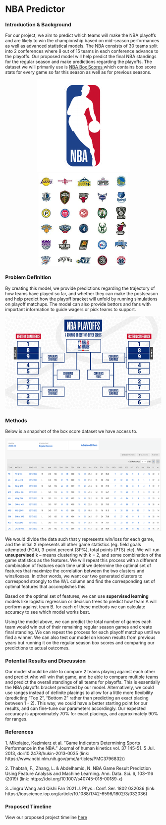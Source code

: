 <html>
  
<h1>
<a id="intro" class="anchor" href="#intro" aria-hidden="true"><span aria-hidden="true" class="octicon octicon-link"></span></a>NBA Predictor</h1>
  
<body>

<h3>
<a id="intro" class="anchor" href="#intro" aria-hidden="true"><span aria-hidden="true" class="octicon octicon-link"></span></a>Introduction & Background</h3>
<p>For our project, we aim to predict which teams will make the NBA playoffs and are likely to win the championship based on mid-season performances as well as advanced statistical models. The NBA consists of 30 teams split into 2 conferences where 8 out of 15 teams in each conference advance to the playoffs. Our proposed model will help predict the final NBA standings for the regular season and make predictions regarding the playoffs. The dataset we will primarily use is <a href="https://www.nba.com/stats/teams/boxscores/"> NBA Box Scores </a>  which contains box score stats for every game so far this season as well as for previous seasons.
</p>
  
<p align="center">
    <img height="300px" src="assets/logo.png">
    <img height="300px" src="assets/teams.jpg">
</p>
<h3>
<a id="problem_definition" class="anchor" href="#problem_definition" aria-hidden="true"><span aria-hidden="true" class="octicon octicon-link"></span></a>Problem Definition</h3>
<p>By creating this model, we provide predictions regarding the trajectory of how teams have played so far, and whether they can make the postseason and help predict how the playoff bracket will unfold by running simulations on playoff matchups. The model can also provide bettors and fans with important information to guide wagers or pick teams to support.  </p>

<p align="center">
    <img height="300px" src="assets/structure.jpg">
</p>
  
 <h3>
<a id="methods" class="anchor" href="#methods" aria-hidden="true"><span aria-hidden="true" class="octicon octicon-link"></span></a>Methods</h3>
<p>Below is a snapshot of the box score dataset we have access to. </p>
<p align="center">
    <img height="300px" src="assets/dataset.jpg">
</p>
<p>We would divide the data such that y represents win/loss for each game, and the initial X represents all other game statistics (eg. field goals attempted (FGA), 3-point percent (3P%), total points (PTS) etc). We will run <b>unsupervised</b> k – means clustering with k = 2, and some combination of the game statistics as the features. We will repeat this process with a different combination of features each time until we determine the optimal set of features that maximize the correlation between the two clusters and wins/losses. In other words, we want our two generated clusters to correspond strongly to the W/L column and find the corresponding set of optimal features that accomplishes this.
</p> 
<p>Based on the optimal set of features, we can use <b>supervised learning</b> models like logistic regression or decision trees to predict how team A will perform against team B. for each of these methods we can calculate accuracy to see which model works best.
</p>
<p>Using the model above, we can predict the total number of games each team would win out of their remaining regular season games and create final standing. We can repeat the process for each playoff matchup until we find a winner. We can also test our model on known results from previous years but running it on the regular season box scores and comparing our predictions to actual outcomes. 
</p>
  
<h3>
<a id="results" class="anchor" href="#results" aria-hidden="true"><span aria-hidden="true" class="octicon octicon-link"></span></a>Potential Results and Discussion</h3>
<p>Our model should be able to compare 2 teams playing against each other and predict who will win that game, and be able to compare multiple teams and predict the overall standings of all teams for playoffs. This is essentially the NBA playoffs bracket predicted by our model. Alternatively, we could use ranges instead of definite placings to allow for a little more flexibility (predicting “Top 2”, “Bottom 2” rather than predicting an exact placing between 1 - 2). This way, we could have a better starting point for our results, and can fine-tune our parameters accordingly. Our expected accuracy is approximately 70% for exact placings, and approximately 90% for ranges.
</p>
<h3>
<a id="refs" class="anchor" href="#refs" aria-hidden="true"><span aria-hidden="true" class="octicon octicon-link"></span></a>References</h3>
  <p>1. Mikołajec, Kazimierz et al. “Game Indicators Determining Sports Performance in the NBA.” Journal of human kinetics vol. 37 145-51. 5 Jul. 2013, doi:10.2478/hukin-2013-0035 (link: https://www.ncbi.nlm.nih.gov/pmc/articles/PMC3796832/)
  </p>
  <p> 2. Thabtah, F., Zhang, L. & Abdelhamid, N. NBA Game Result Prediction Using Feature Analysis and Machine Learning. Ann. Data. Sci. 6, 103–116 (2019) (link: https://doi.org/10.1007/s40745-018-00189-x)
  </p>
  <p> 3. Jingru Wang and Qishi Fan 2021 J. Phys.: Conf. Ser. 1802 032036 (link: https://iopscience.iop.org/article/10.1088/1742-6596/1802/3/032036)
  </p>

<h3>
<a id="timeline" class="anchor" href="#timeline" aria-hidden="true"><span aria-hidden="true" class="octicon octicon-link"></span></a>Proposed Timeline</h3>
  <p>View our proposed project timeline <a href="https://gtvault-my.sharepoint.com/:x:/g/personal/kcolaco3_gatech_edu/Ed745itnB4BNrrMAhuP-s-cBbbwPmu2WzhvwIJb2FZzEMQ?e=TfflJm/"> here </a></p>
  </body>
</html>
